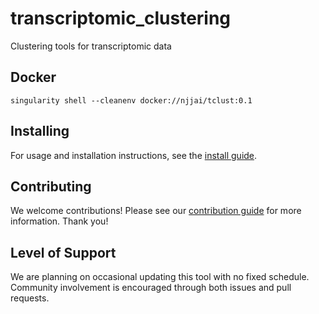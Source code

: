 transcriptomic_clustering
=========================
Clustering tools for transcriptomic data

Docker
----------
`singularity shell --cleanenv docker://njjai/tclust:0.1`

Installing
----------
For usage and installation instructions, see the [install guide](docs/install.rst).

Contributing
------------
We welcome contributions! Please see our [contribution guide](CONTRIBUTING.md) for more information. Thank you!

Level of Support
----------------
We are planning on occasional updating this tool with no fixed schedule. Community involvement is encouraged through both issues and pull requests.